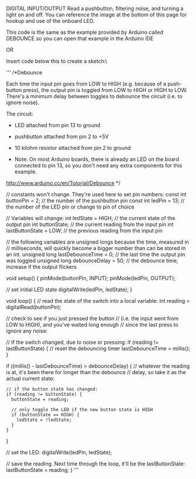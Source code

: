 DIGITAL INPUT/OUTPUT
Read a pushbutton, filtering noise, and turning a light on and off. You can reference the image at the bottom of this page for hookup and use of the onboard LED.

This code is the same as the example provided by Arduino called DEBOUNCE so you can open that example in the Arduino IDE 

OR

Insert code below this to create a sketch:\

'''
/*Debounce

  Each time the input pin goes from LOW to HIGH (e.g. because of a push-button
  press), the output pin is toggled from LOW to HIGH or HIGH to LOW. There's a
  minimum delay between toggles to debounce the circuit (i.e. to ignore noise).

  The circuit:
  - LED attached from pin 13 to ground
  - pushbutton attached from pin 2 to +5V
  - 10 kilohm resistor attached from pin 2 to ground

  - Note: On most Arduino boards, there is already an LED on the board connected
    to pin 13, so you don't need any extra components for this example.

  http://www.arduino.cc/en/Tutorial/Debounce
*/

// constants won't change. They're used here to set pin numbers:
const int buttonPin = 2;    // the number of the pushbutton pin
const int ledPin = 13;      // the number of the LED pin or change to pin of choice

// Variables will change:
int ledState = HIGH;         // the current state of the output pin
int buttonState;             // the current reading from the input pin
int lastButtonState = LOW;   // the previous reading from the input pin

// the following variables are unsigned longs because the time, measured in
// milliseconds, will quickly become a bigger number than can be stored in an int.
unsigned long lastDebounceTime = 0;  // the last time the output pin was toggled
unsigned long debounceDelay = 50;    // the debounce time; increase if the output flickers

void setup() {
  pinMode(buttonPin, INPUT);
  pinMode(ledPin, OUTPUT);

  // set initial LED state
  digitalWrite(ledPin, ledState);
}

void loop() {
  // read the state of the switch into a local variable:
  int reading = digitalRead(buttonPin);

  // check to see if you just pressed the button
  // (i.e. the input went from LOW to HIGH), and you've waited long enough
  // since the last press to ignore any noise:

  // If the switch changed, due to noise or pressing:
  if (reading != lastButtonState) {
    // reset the debouncing timer
    lastDebounceTime = millis();
  }

  if ((millis() - lastDebounceTime) > debounceDelay) {
    // whatever the reading is at, it's been there for longer than the debounce
    // delay, so take it as the actual current state:

    // if the button state has changed:
    if (reading != buttonState) {
      buttonState = reading;

      // only toggle the LED if the new button state is HIGH
      if (buttonState == HIGH) {
        ledState = !ledState;
      }
    }
  }

  // set the LED:
  digitalWrite(ledPin, ledState);

  // save the reading. Next time through the loop, it'll be the lastButtonState:
  lastButtonState = reading;
}
'''

